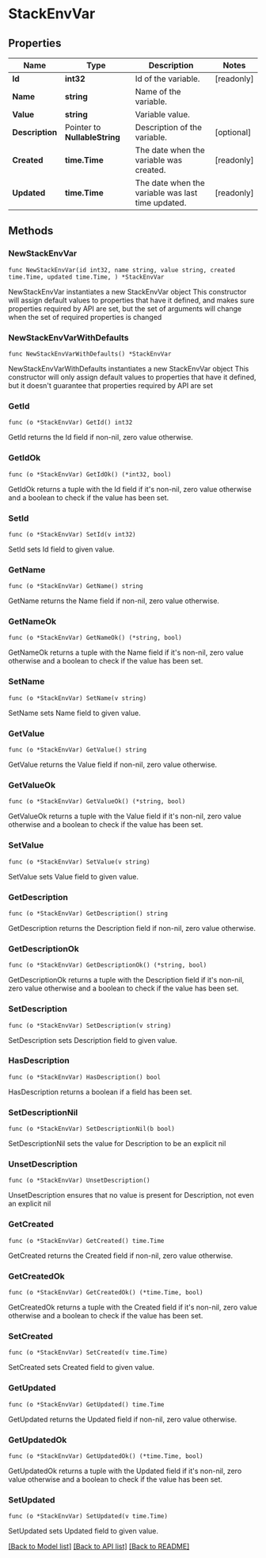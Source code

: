 # StackEnvVar

## Properties

Name | Type | Description | Notes
------------ | ------------- | ------------- | -------------
**Id** | **int32** | Id of the variable. | [readonly] 
**Name** | **string** | Name of the variable. | 
**Value** | **string** | Variable value. | 
**Description** | Pointer to **NullableString** | Description of the variable. | [optional] 
**Created** | **time.Time** | The date when the variable was created. | [readonly] 
**Updated** | **time.Time** | The date when the variable was last time updated. | [readonly] 

## Methods

### NewStackEnvVar

`func NewStackEnvVar(id int32, name string, value string, created time.Time, updated time.Time, ) *StackEnvVar`

NewStackEnvVar instantiates a new StackEnvVar object
This constructor will assign default values to properties that have it defined,
and makes sure properties required by API are set, but the set of arguments
will change when the set of required properties is changed

### NewStackEnvVarWithDefaults

`func NewStackEnvVarWithDefaults() *StackEnvVar`

NewStackEnvVarWithDefaults instantiates a new StackEnvVar object
This constructor will only assign default values to properties that have it defined,
but it doesn't guarantee that properties required by API are set

### GetId

`func (o *StackEnvVar) GetId() int32`

GetId returns the Id field if non-nil, zero value otherwise.

### GetIdOk

`func (o *StackEnvVar) GetIdOk() (*int32, bool)`

GetIdOk returns a tuple with the Id field if it's non-nil, zero value otherwise
and a boolean to check if the value has been set.

### SetId

`func (o *StackEnvVar) SetId(v int32)`

SetId sets Id field to given value.


### GetName

`func (o *StackEnvVar) GetName() string`

GetName returns the Name field if non-nil, zero value otherwise.

### GetNameOk

`func (o *StackEnvVar) GetNameOk() (*string, bool)`

GetNameOk returns a tuple with the Name field if it's non-nil, zero value otherwise
and a boolean to check if the value has been set.

### SetName

`func (o *StackEnvVar) SetName(v string)`

SetName sets Name field to given value.


### GetValue

`func (o *StackEnvVar) GetValue() string`

GetValue returns the Value field if non-nil, zero value otherwise.

### GetValueOk

`func (o *StackEnvVar) GetValueOk() (*string, bool)`

GetValueOk returns a tuple with the Value field if it's non-nil, zero value otherwise
and a boolean to check if the value has been set.

### SetValue

`func (o *StackEnvVar) SetValue(v string)`

SetValue sets Value field to given value.


### GetDescription

`func (o *StackEnvVar) GetDescription() string`

GetDescription returns the Description field if non-nil, zero value otherwise.

### GetDescriptionOk

`func (o *StackEnvVar) GetDescriptionOk() (*string, bool)`

GetDescriptionOk returns a tuple with the Description field if it's non-nil, zero value otherwise
and a boolean to check if the value has been set.

### SetDescription

`func (o *StackEnvVar) SetDescription(v string)`

SetDescription sets Description field to given value.

### HasDescription

`func (o *StackEnvVar) HasDescription() bool`

HasDescription returns a boolean if a field has been set.

### SetDescriptionNil

`func (o *StackEnvVar) SetDescriptionNil(b bool)`

 SetDescriptionNil sets the value for Description to be an explicit nil

### UnsetDescription
`func (o *StackEnvVar) UnsetDescription()`

UnsetDescription ensures that no value is present for Description, not even an explicit nil
### GetCreated

`func (o *StackEnvVar) GetCreated() time.Time`

GetCreated returns the Created field if non-nil, zero value otherwise.

### GetCreatedOk

`func (o *StackEnvVar) GetCreatedOk() (*time.Time, bool)`

GetCreatedOk returns a tuple with the Created field if it's non-nil, zero value otherwise
and a boolean to check if the value has been set.

### SetCreated

`func (o *StackEnvVar) SetCreated(v time.Time)`

SetCreated sets Created field to given value.


### GetUpdated

`func (o *StackEnvVar) GetUpdated() time.Time`

GetUpdated returns the Updated field if non-nil, zero value otherwise.

### GetUpdatedOk

`func (o *StackEnvVar) GetUpdatedOk() (*time.Time, bool)`

GetUpdatedOk returns a tuple with the Updated field if it's non-nil, zero value otherwise
and a boolean to check if the value has been set.

### SetUpdated

`func (o *StackEnvVar) SetUpdated(v time.Time)`

SetUpdated sets Updated field to given value.



[[Back to Model list]](../README.md#documentation-for-models) [[Back to API list]](../README.md#documentation-for-api-endpoints) [[Back to README]](../README.md)



